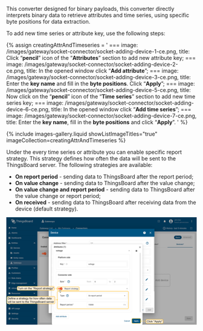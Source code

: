 This converter designed for binary payloads, this converter directly interprets binary data to retrieve attributes and 
time series, using specific byte positions for data extraction.

To add new time series or attribute key, use the following steps:

{% assign creatingAttrAndTimeseries = '
    ===
        image: /images/gateway/socket-connector/socket-adding-device-1-ce.png,
        title: Click “**pencil**” icon of the “**Attributes**” section to add new attribute key;
    ===
        image: /images/gateway/socket-connector/socket-adding-device-2-ce.png,
        title: In the opened window click “**Add attribute**”;
    ===
        image: /images/gateway/socket-connector/socket-adding-device-3-ce.png,
        title: Enter the **key name** and fill in the **byte positions**. Click “**Apply**”;
    ===
        image: /images/gateway/socket-connector/socket-adding-device-5-ce.png,
        title: Now click on the “**pencil**” icon of the “**Time series**” section to add new time series key;
    ===
        image: /images/gateway/socket-connector/socket-adding-device-6-ce.png,
        title: In the opened window click “**Add time series**”;
    ===
        image: /images/gateway/socket-connector/socket-adding-device-7-ce.png,
        title: Enter the **key name**, fill in the **byte positions** and click “**Apply**”.
    '
%}

{% include images-gallery.liquid showListImageTitles="true" imageCollection=creatingAttrAndTimeseries %}

Under the every time series or attribute you can enable specific report strategy. This strategy defines how often the 
data will be sent to the ThingsBoard server. The following strategies are available:

- **On report period** - sending data to ThingsBoard after the report period;
- **On value change** - sending data to ThingsBoard after the value change;
- **On value change and report period** - sending data to ThingsBoard after the value change or report period;
- **On received** - sending data to ThingsBoard after receiving data from the device (default strategy).

![image](/images/gateway/socket-connector/socket-adding-device-9-ce.png)

